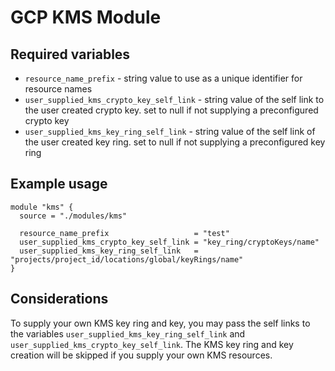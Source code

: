 # GCP KMS Module

## Required variables

* `resource_name_prefix` - string value to use as a unique identifier for resource names
* `user_supplied_kms_crypto_key_self_link` - string value of the self link to the user created crypto key. set to null if not supplying a preconfigured crypto key
* `user_supplied_kms_key_ring_self_link` - string value of the self link of the user created key ring. set to null if not supplying a preconfigured key ring

## Example usage

```hcl
module "kms" {
  source = "./modules/kms"

  resource_name_prefix                   = "test"
  user_supplied_kms_crypto_key_self_link = "key_ring/cryptoKeys/name"
  user_supplied_kms_key_ring_self_link   = "projects/project_id/locations/global/keyRings/name"
}
```

## Considerations

To supply your own KMS key ring and key, you may pass the self links to the variables `user_supplied_kms_key_ring_self_link` and `user_supplied_kms_crypto_key_self_link`. The KMS key ring and key creation will be skipped if you supply your own KMS resources.
